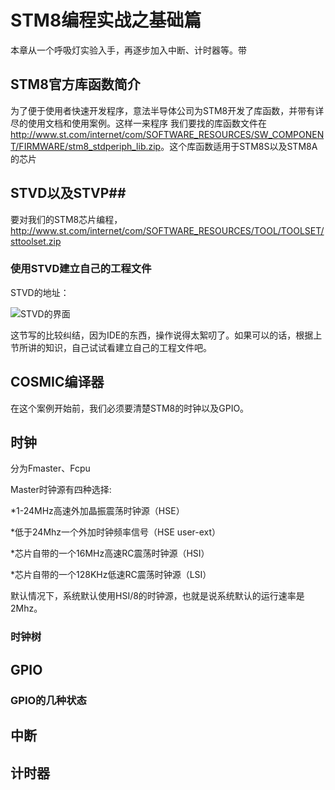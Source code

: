 # STM8编程实战之基础篇 #
本章从一个呼吸灯实验入手，再逐步加入中断、计时器等。带







## STM8官方库函数简介 ##
为了便于使用者快速开发程序，意法半导体公司为STM8开发了库函数，并带有详尽的使用文档和使用案例。这样一来程序
我们要找的库函数文件在<http://www.st.com/internet/com/SOFTWARE_RESOURCES/SW_COMPONENT/FIRMWARE/stm8_stdperiph_lib.zip>。这个库函数适用于STM8S以及STM8A的芯片

## STVD以及STVP##

要对我们的STM8芯片编程，
<http://www.st.com/internet/com/SOFTWARE_RESOURCES/TOOL/TOOLSET/sttoolset.zip>

### 使用STVD建立自己的工程文件 ###

STVD的地址：

![STVD的界面](figures/stvd.jpg)

这节写的比较纠结，因为IDE的东西，操作说得太絮叨了。如果可以的话，根据上节所讲的知识，自己试试看建立自己的工程文件吧。

## COSMIC编译器 ##

在这个案例开始前，我们必须要清楚STM8的时钟以及GPIO。

## 时钟 ##


分为Fmaster、Fcpu

Master时钟源有四种选择:

*1-24MHz高速外加晶振震荡时钟源（HSE）

*低于24Mhz一个外加时钟频率信号（HSE user-ext）

*芯片自带的一个16MHz高速RC震荡时钟源（HSI）

*芯片自带的一个128KHz低速RC震荡时钟源（LSI）


默认情况下，系统默认使用HSI/8的时钟源，也就是说系统默认的运行速率是2Mhz。

### 时钟树 ###

## GPIO ##

### GPIO的几种状态 ###



## 中断 ##


## 计时器 ##
